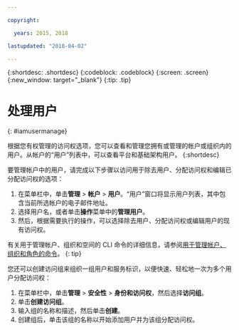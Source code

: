 ```yaml
---

copyright:

  years: 2015, 2018

lastupdated: "2018-04-02"

---
```


{:shortdesc: .shortdesc}
{:codeblock: .codeblock}
{:screen: .screen}
{:new_window: target="_blank"}
{:tip: .tip}

# 处理用户
{: #iamusermanage}

根据您有权管理的访问权选项，您可以查看和管理您拥有或管理的帐户或组织内的用户。从帐户的“用户”列表中，可以查看平台和基础架构用户。
{:shortdesc}

要管理帐户中的用户，请完成以下步骤以访问用于除去用户、分配访问权和编辑已分配访问权的选项：

1. 在菜单栏中，单击**管理** &gt; **帐户** &gt; **用户**。“用户”窗口将显示用户列表，其中包含当前所选帐户的电子邮件地址。
2. 选择用户名，或者单击**操作**菜单中的**管理用户**。
3. 然后，根据需要执行的操作，可以选择除去用户、分配访问权或编辑用户的现有访问权。

有关用于管理帐户、组织和空间的 CLI 命令的详细信息，请参阅[用于管理帐户、组织和角色的命令](/docs/cli/reference/bluemix_cli/bx_cli.html#bx_commands_acctorg)。
{: tip}

您还可以创建访问组来组织一组用户和服务标识，以便快速、轻松地一次为多个用户分配访问权：

1. 在菜单栏中，单击**管理** &gt; **安全性** &gt; **身份和访问权**，然后选择**访问组**。
2. 单击**创建访问组**。
3. 输入组的名称和描述，然后单击**创建**。
4. 创建组后，单击该组的名称以开始添加用户并为该组分配访问权。
